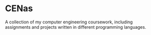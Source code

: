 # CENas
A collection of my computer engineering coursework, including assignments and projects written in different programming languages.
